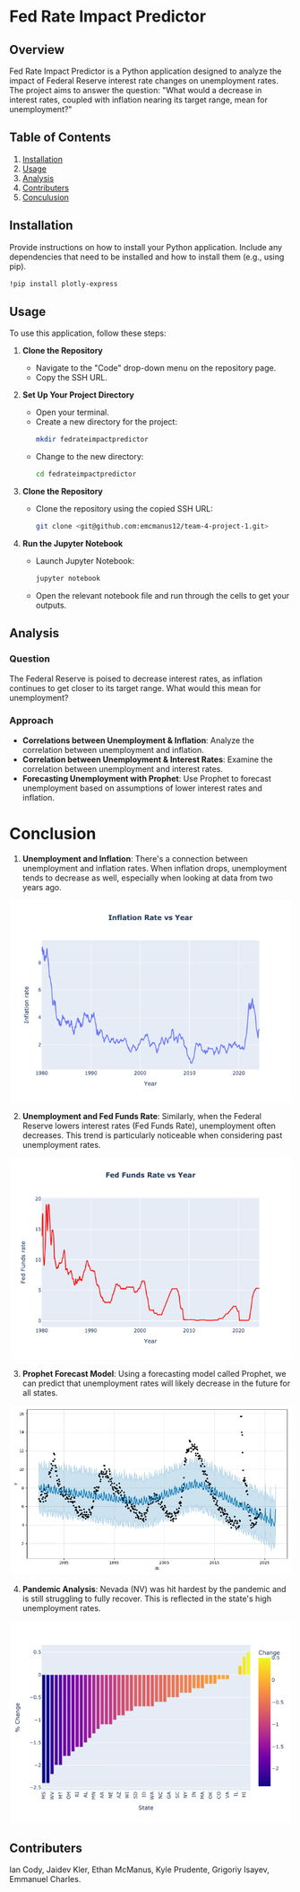 # Fed Rate Impact Predictor


## Overview

Fed Rate Impact Predictor is a Python application designed to analyze the impact of Federal Reserve interest rate changes on unemployment rates. The project aims to answer the question: "What would a decrease in interest rates, coupled with inflation nearing its target range, mean for unemployment?"

## Table of Contents

1. [Installation](#installation)
2. [Usage](#usage)
3. [Analysis](#analysis)
4. [Contributers](#contributers)
5. [Conculusion](#conclusion)

## Installation

Provide instructions on how to install your Python application. Include any dependencies that need to be installed and how to install them (e.g., using pip).

```bash
!pip install plotly-express
```

## Usage

To use this application, follow these steps:

1. **Clone the Repository**
    - Navigate to the "Code" drop-down menu on the repository page.
    - Copy the SSH URL.

2. **Set Up Your Project Directory**
    - Open your terminal.
    - Create a new directory for the project:
      ```bash
      mkdir fedrateimpactpredictor
      ```
    - Change to the new directory:
      ```bash
      cd fedrateimpactpredictor
      ```

3. **Clone the Repository**
    - Clone the repository using the copied SSH URL:
      ```bash
      git clone <git@github.com:emcmanus12/team-4-project-1.git>
      ```

4. **Run the Jupyter Notebook**
    - Launch Jupyter Notebook:
      ```bash
      jupyter notebook
      ```
    - Open the relevant notebook file and run through the cells to get your outputs.

## Analysis

### Question

The Federal Reserve is poised to decrease interest rates, as inflation continues to get closer to its target range. What would this mean for unemployment?

### Approach

- **Correlations between Unemployment & Inflation**: Analyze the correlation between unemployment and inflation.
- **Correlation between Unemployment & Interest Rates**: Examine the correlation between unemployment and interest rates.
- **Forecasting Unemployment with Prophet**: Use Prophet to forecast unemployment based on assumptions of lower interest rates and inflation.

# Conclusion 

1. **Unemployment and Inflation**: There's a connection between unemployment and inflation rates. When inflation drops, unemployment tends to decrease as well, especially when looking at data from two years ago.

![Inflation](Images/inflation.png)

2. **Unemployment and Fed Funds Rate**: Similarly, when the Federal Reserve lowers interest rates (Fed Funds Rate), unemployment often decreases. This trend is particularly noticeable when considering past unemployment rates.

![Fed Funds Rate](Images/fed_funds_rate.png)

3. **Prophet Forecast Model**: Using a forecasting model called Prophet, we can predict that unemployment rates will likely decrease in the future for all states.
   
![forecast](Images/forecast_CA.png)

4. **Pandemic Analysis**: Nevada (NV) was hit hardest by the pandemic and is still struggling to fully recover. This is reflected in the state's high unemployment rates.

![Pandemic](Images/pandemic.png)

## Contributers

Ian Cody,
Jaidev Kler,
Ethan McManus,
Kyle Prudente,
Grigoriy Isayev,
Emmanuel Charles.
